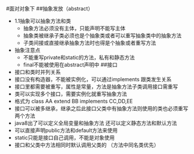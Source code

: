 #面对对象下
##抽象发放（abstract）
* 1.1抽象可以抽象方法和类
    * 抽象方法必须没有主体，只能声明不能写主体
    * 抽象类被继承子类必须也是个抽象类或者可以重写抽象类中的抽象方法
    * 子类间接或直接继承抽象方法时也得是个抽象或者重写方法
* 抽象注意点
  * 不能重写private和static的方法，私有和静态方法
  * final不能被使用在abstract声明中
##接口
* 接口和类时并列关系
* 接口没有构造器，不能被实例化，可以通过implements 跟类发生关系
* 接口里都需要被重写，属性是常量，方法是抽象方法子类调用接口需重写
* 类可以实现多个接口，需要实例化就重写抽象方法
* 格式为 class AA extend BB implements CC,DD,EE
* 接口可以被多继承，继承之后此接口父类中有抽象方法则使用的类也必须重写两个方法
* java8出了可以定义全局变量和抽象方法 还可以定义静态方法和默认方法
* 可以直接声明public方法和default方法来使用
* static只能是接口自己调用，不能是对象使用
* 接口和父类中方法相同时默认调用父类的 （方法中同名类优先）